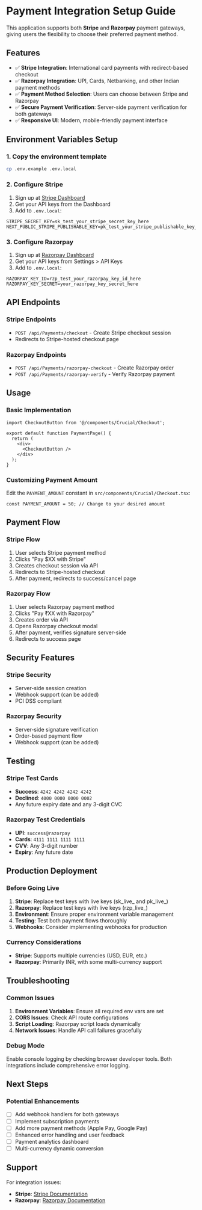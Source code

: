 # Payment Integration Setup Guide

This application supports both **Stripe** and **Razorpay** payment gateways, giving users the flexibility to choose their preferred payment method.

## Features

- ✅ **Stripe Integration**: International card payments with redirect-based checkout
- ✅ **Razorpay Integration**: UPI, Cards, Netbanking, and other Indian payment methods
- ✅ **Payment Method Selection**: Users can choose between Stripe and Razorpay
- ✅ **Secure Payment Verification**: Server-side payment verification for both gateways
- ✅ **Responsive UI**: Modern, mobile-friendly payment interface

## Environment Variables Setup

### 1. Copy the environment template
```bash
cp .env.example .env.local
```

### 2. Configure Stripe
1. Sign up at [Stripe Dashboard](https://dashboard.stripe.com/)
2. Get your API keys from the Dashboard
3. Add to `.env.local`:
```env
STRIPE_SECRET_KEY=sk_test_your_stripe_secret_key_here
NEXT_PUBLIC_STRIPE_PUBLISHABLE_KEY=pk_test_your_stripe_publishable_key_here
```

### 3. Configure Razorpay
1. Sign up at [Razorpay Dashboard](https://dashboard.razorpay.com/)
2. Get your API keys from Settings > API Keys
3. Add to `.env.local`:
```env
RAZORPAY_KEY_ID=rzp_test_your_razorpay_key_id_here
RAZORPAY_KEY_SECRET=your_razorpay_key_secret_here
```

## API Endpoints

### Stripe Endpoints
- `POST /api/Payments/checkout` - Create Stripe checkout session
- Redirects to Stripe-hosted checkout page

### Razorpay Endpoints
- `POST /api/Payments/razorpay-checkout` - Create Razorpay order
- `POST /api/Payments/razorpay-verify` - Verify Razorpay payment

## Usage

### Basic Implementation
```tsx
import CheckoutButton from '@/components/Crucial/Checkout';

export default function PaymentPage() {
  return (
    <div>
      <CheckoutButton />
    </div>
  );
}
```

### Customizing Payment Amount
Edit the `PAYMENT_AMOUNT` constant in `src/components/Crucial/Checkout.tsx`:
```tsx
const PAYMENT_AMOUNT = 50; // Change to your desired amount
```

## Payment Flow

### Stripe Flow
1. User selects Stripe payment method
2. Clicks "Pay $XX with Stripe"
3. Creates checkout session via API
4. Redirects to Stripe-hosted checkout
5. After payment, redirects to success/cancel page

### Razorpay Flow
1. User selects Razorpay payment method
2. Clicks "Pay ₹XX with Razorpay"
3. Creates order via API
4. Opens Razorpay checkout modal
5. After payment, verifies signature server-side
6. Redirects to success page

## Security Features

### Stripe Security
- Server-side session creation
- Webhook support (can be added)
- PCI DSS compliant

### Razorpay Security
- Server-side signature verification
- Order-based payment flow
- Webhook support (can be added)

## Testing

### Stripe Test Cards
- **Success**: `4242 4242 4242 4242`
- **Declined**: `4000 0000 0000 0002`
- Any future expiry date and any 3-digit CVC

### Razorpay Test Credentials
- **UPI**: `success@razorpay`
- **Cards**: `4111 1111 1111 1111`
- **CVV**: Any 3-digit number
- **Expiry**: Any future date

## Production Deployment

### Before Going Live
1. **Stripe**: Replace test keys with live keys (sk_live_ and pk_live_)
2. **Razorpay**: Replace test keys with live keys (rzp_live_)
3. **Environment**: Ensure proper environment variable management
4. **Testing**: Test both payment flows thoroughly
5. **Webhooks**: Consider implementing webhooks for production

### Currency Considerations
- **Stripe**: Supports multiple currencies (USD, EUR, etc.)
- **Razorpay**: Primarily INR, with some multi-currency support

## Troubleshooting

### Common Issues
1. **Environment Variables**: Ensure all required env vars are set
2. **CORS Issues**: Check API route configurations
3. **Script Loading**: Razorpay script loads dynamically
4. **Network Issues**: Handle API call failures gracefully

### Debug Mode
Enable console logging by checking browser developer tools. Both integrations include comprehensive error logging.

## Next Steps

### Potential Enhancements
- [ ] Add webhook handlers for both gateways
- [ ] Implement subscription payments
- [ ] Add more payment methods (Apple Pay, Google Pay)
- [ ] Enhanced error handling and user feedback
- [ ] Payment analytics dashboard
- [ ] Multi-currency dynamic conversion

## Support

For integration issues:
- **Stripe**: [Stripe Documentation](https://docs.stripe.com/)
- **Razorpay**: [Razorpay Documentation](https://razorpay.com/docs/) 